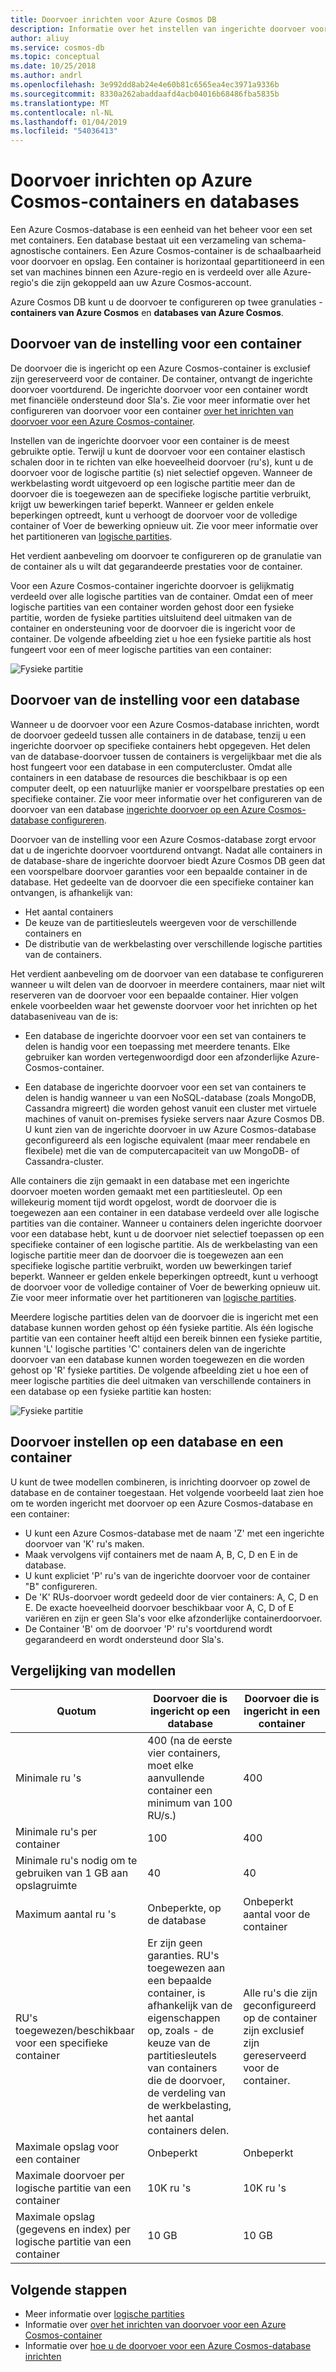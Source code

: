 ```yaml
---
title: Doorvoer inrichten voor Azure Cosmos DB
description: Informatie over het instellen van ingerichte doorvoer voor uw Azure Cosmos DB-containers en -databases.
author: aliuy
ms.service: cosmos-db
ms.topic: conceptual
ms.date: 10/25/2018
ms.author: andrl
ms.openlocfilehash: 3e992dd8ab24e4e60b81c6565ea4ec3971a9336b
ms.sourcegitcommit: 8330a262abaddaafd4acb04016b68486fba5835b
ms.translationtype: MT
ms.contentlocale: nl-NL
ms.lasthandoff: 01/04/2019
ms.locfileid: "54036413"
---
```

# <a name="provision-throughput-on-azure-cosmos-containers-and-databases"></a>Doorvoer inrichten op Azure Cosmos-containers en databases

Een Azure Cosmos-database is een eenheid van het beheer voor een set met containers. Een database bestaat uit een verzameling van schema-agnostische containers. Een Azure Cosmos-container is de schaalbaarheid voor doorvoer en opslag. Een container is horizontaal gepartitioneerd in een set van machines binnen een Azure-regio en is verdeeld over alle Azure-regio's die zijn gekoppeld aan uw Azure Cosmos-account.

Azure Cosmos DB kunt u de doorvoer te configureren op twee granulaties - **containers van Azure Cosmos** en **databases van Azure Cosmos**.

## <a name="setting-throughput-on-a-container"></a>Doorvoer van de instelling voor een container  

De doorvoer die is ingericht op een Azure Cosmos-container is exclusief zijn gereserveerd voor de container. De container, ontvangt de ingerichte doorvoer voortdurend. De ingerichte doorvoer voor een container wordt met financiële ondersteund door Sla's. Zie voor meer informatie over het configureren van doorvoer voor een container [over het inrichten van doorvoer voor een Azure Cosmos-container](how-to-provision-container-throughput.md).

Instellen van de ingerichte doorvoer voor een container is de meest gebruikte optie. Terwijl u kunt de doorvoer voor een container elastisch schalen door in te richten van elke hoeveelheid doorvoer (ru's), kunt u de doorvoer voor de logische partitie (s) niet selectief opgeven. Wanneer de werkbelasting wordt uitgevoerd op een logische partitie meer dan de doorvoer die is toegewezen aan de specifieke logische partitie verbruikt, krijgt uw bewerkingen tarief beperkt. Wanneer er gelden enkele beperkingen optreedt, kunt u verhoogt de doorvoer voor de volledige container of Voer de bewerking opnieuw uit. Zie voor meer informatie over het partitioneren van [logische partities](partition-data.md).

Het verdient aanbeveling om doorvoer te configureren op de granulatie van de container als u wilt dat gegarandeerde prestaties voor de container.

Voor een Azure Cosmos-container ingerichte doorvoer is gelijkmatig verdeeld over alle logische partities van de container. Omdat een of meer logische partities van een container worden gehost door een fysieke partitie, worden de fysieke partities uitsluitend deel uitmaken van de container en ondersteuning voor de doorvoer die is ingericht voor de container. De volgende afbeelding ziet u hoe een fysieke partitie als host fungeert voor een of meer logische partities van een container:

![Fysieke partitie](./media/set-throughput/resource-partition.png)

## <a name="setting-throughput-on-a-database"></a>Doorvoer van de instelling voor een database

Wanneer u de doorvoer voor een Azure Cosmos-database inrichten, wordt de doorvoer gedeeld tussen alle containers in de database, tenzij u een ingerichte doorvoer op specifieke containers hebt opgegeven. Het delen van de database-doorvoer tussen de containers is vergelijkbaar met die als host fungeert voor een database in een computercluster. Omdat alle containers in een database de resources die beschikbaar is op een computer deelt, op een natuurlijke manier er voorspelbare prestaties op een specifieke container. Zie voor meer informatie over het configureren van de doorvoer van een database [ingerichte doorvoer op een Azure Cosmos-database configureren](how-to-provision-database-throughput.md).

Doorvoer van de instelling voor een Azure Cosmos-database zorgt ervoor dat u de ingerichte doorvoer voortdurend ontvangt. Nadat alle containers in de database-share de ingerichte doorvoer biedt Azure Cosmos DB geen dat een voorspelbare doorvoer garanties voor een bepaalde container in de database. Het gedeelte van de doorvoer die een specifieke container kan ontvangen, is afhankelijk van:

* Het aantal containers
* De keuze van de partitiesleutels weergeven voor de verschillende containers en
* De distributie van de werkbelasting over verschillende logische partities van de containers. 

Het verdient aanbeveling om de doorvoer van een database te configureren wanneer u wilt delen van de doorvoer in meerdere containers, maar niet wilt reserveren van de doorvoer voor een bepaalde container. Hier volgen enkele voorbeelden waar het gewenste doorvoer voor het inrichten op het databaseniveau van de is:

* Een database de ingerichte doorvoer voor een set van containers te delen is handig voor een toepassing met meerdere tenants. Elke gebruiker kan worden vertegenwoordigd door een afzonderlijke Azure-Cosmos-container.

* Een database de ingerichte doorvoer voor een set van containers te delen is handig wanneer u van een NoSQL-database (zoals MongoDB, Cassandra migreert) die worden gehost vanuit een cluster met virtuele machines of vanuit on-premises fysieke servers naar Azure Cosmos DB. U kunt zien van de ingerichte doorvoer in uw Azure Cosmos-database geconfigureerd als een logische equivalent (maar meer rendabele en flexibele) met die van de computercapaciteit van uw MongoDB- of Cassandra-cluster.  

Alle containers die zijn gemaakt in een database met een ingerichte doorvoer moeten worden gemaakt met een partitiesleutel. Op een willekeurig moment tijd wordt opgelost, wordt de doorvoer die is toegewezen aan een container in een database verdeeld over alle logische partities van die container. Wanneer u containers delen ingerichte doorvoer voor een database hebt, kunt u de doorvoer niet selectief toepassen op een specifieke container of een logische partitie. Als de werkbelasting van een logische partitie meer dan de doorvoer die is toegewezen aan een specifieke logische partitie verbruikt, worden uw bewerkingen tarief beperkt. Wanneer er gelden enkele beperkingen optreedt, kunt u verhoogt de doorvoer voor de volledige container of Voer de bewerking opnieuw uit. Zie voor meer informatie over het partitioneren van [logische partities](partition-data.md).

Meerdere logische partities delen van de doorvoer die is ingericht met een database kunnen worden gehost op één fysieke partitie. Als één logische partitie van een container heeft altijd een bereik binnen een fysieke partitie, kunnen 'L' logische partities 'C' containers delen van de ingerichte doorvoer van een database kunnen worden toegewezen en die worden gehost op 'R' fysieke partities. De volgende afbeelding ziet u hoe een of meer logische partities die deel uitmaken van verschillende containers in een database op een fysieke partitie kan hosten:

![Fysieke partitie](./media/set-throughput/resource-partition2.png)

## <a name="setting-throughput-on-a-database-and-a-container"></a>Doorvoer instellen op een database en een container

U kunt de twee modellen combineren, is inrichting doorvoer op zowel de database en de container toegestaan. Het volgende voorbeeld laat zien hoe om te worden ingericht met doorvoer op een Azure Cosmos-database en een container:

* U kunt een Azure Cosmos-database met de naam 'Z' met een ingerichte doorvoer van 'K' ru's maken. 
* Maak vervolgens vijf containers met de naam A, B, C, D en E in de database.
* U kunt expliciet 'P' ru's van de ingerichte doorvoer voor de container "B" configureren.
* De 'K' RUs-doorvoer wordt gedeeld door de vier containers: A, C, D en E. De exacte hoeveelheid doorvoer beschikbaar voor A, C, D of E variëren en zijn er geen Sla's voor elke afzonderlijke containerdoorvoer.
* De Container 'B' om de doorvoer 'P' ru's voortdurend wordt gegarandeerd en wordt ondersteund door Sla's.

## <a name="comparison-of-models"></a>Vergelijking van modellen

|**Quotum**  |**Doorvoer die is ingericht op een database**  |**Doorvoer die is ingericht in een container**|
|---------|---------|---------|
|Minimale ru 's |400 (na de eerste vier containers, moet elke aanvullende container een minimum van 100 RU/s.) |400|
|Minimale ru's per container|100|400|
|Minimale ru's nodig om te gebruiken van 1 GB aan opslagruimte|40|40|
|Maximum aantal ru 's|Onbeperkte, op de database|Onbeperkt aantal voor de container|
|RU's toegewezen/beschikbaar voor een specifieke container|Er zijn geen garanties. RU's toegewezen aan een bepaalde container, is afhankelijk van de eigenschappen op, zoals - de keuze van de partitiesleutels van containers die de doorvoer, de verdeling van de werkbelasting, het aantal containers delen. |Alle ru's die zijn geconfigureerd op de container zijn exclusief zijn gereserveerd voor de container.|
|Maximale opslag voor een container|Onbeperkt|Onbeperkt|
|Maximale doorvoer per logische partitie van een container|10K ru 's|10K ru 's|
|Maximale opslag (gegevens en index) per logische partitie van een container|10 GB|10 GB|

## <a name="next-steps"></a>Volgende stappen

* Meer informatie over [logische partities](partition-data.md)
* Informatie over [over het inrichten van doorvoer voor een Azure Cosmos-container](how-to-provision-container-throughput.md)
* Informatie over [hoe u de doorvoer voor een Azure Cosmos-database inrichten](how-to-provision-database-throughput.md)

